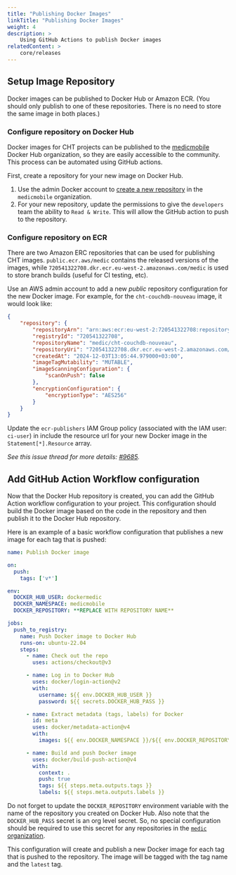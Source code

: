 ```yaml
---
title: "Publishing Docker Images"
linkTitle: "Publishing Docker Images"
weight: 4
description: >
    Using GitHub Actions to publish Docker images
relatedContent: >
    core/releases
---
```


## Setup Image Repository

Docker images can be published to Docker Hub or Amazon ECR. (You should only publish to one of these repositories. There is no need to store the same image in both places.)

### Configure repository on Docker Hub

Docker images for CHT projects can be published to the [medicmobile](https://hub.docker.com/u/medicmobile) Docker Hub organization, so they are easily accessible to the community. This process can be automated using GitHub actions.

First, create a repository for your new image on Docker Hub.

1. Use the admin Docker account to [create a new repository](https://hub.docker.com/u/medicmobile) in the `medicmobile` organization.
2. For your new repository, update the permissions to give the `developers` team the ability to `Read & Write`.  This will allow the GitHub action to push to the repository.

### Configure repository on ECR

There are two Amazon ERC repositories that can be used for publishing CHT images. `public.ecr.aws/medic` contains the released versions of the images, while `720541322708.dkr.ecr.eu-west-2.amazonaws.com/medic` is used to store branch builds (useful for CI testing, etc).

Use an AWS admin account to add a new _public_ repository configuration for the new Docker image.  For example, for the `cht-couchdb-nouveau` image, it would look like:

```json
{
    "repository": {
        "repositoryArn": "arn:aws:ecr:eu-west-2:720541322708:repository/medic/cht-couchdb-nouveau",
        "registryId": "720541322708",
        "repositoryName": "medic/cht-couchdb-nouveau",
        "repositoryUri": "720541322708.dkr.ecr.eu-west-2.amazonaws.com/medic/cht-couchdb-nouveau",
        "createdAt": "2024-12-03T13:05:44.979000+03:00",
        "imageTagMutability": "MUTABLE",
        "imageScanningConfiguration": {
            "scanOnPush": false
        },
        "encryptionConfiguration": {
            "encryptionType": "AES256"
        }
    }
}
```

Update the `ecr-publishers` IAM Group policy (associated with the IAM user: `ci-user`) in include the resource url for your new Docker image in the `Statement[*].Resource` array.

_See this issue thread for more details: [#9685](https://github.com/medic/cht-core/issues/9685)._

## Add GitHub Action Workflow configuration

Now that the Docker Hub repository is created, you can add the GitHub Action workflow configuration to your project. This configuration should build the Docker image based on the code in the repository and then publish it to the Docker Hub repository.

Here is an example of a basic workflow configuration that publishes a new image for each tag that is pushed:

```yaml
name: Publish Docker image

on:
  push:
    tags: ['v*']

env:
  DOCKER_HUB_USER: dockermedic
  DOCKER_NAMESPACE: medicmobile
  DOCKER_REPOSITORY: **REPLACE WITH REPOSITORY NAME**

jobs:
  push_to_registry:
    name: Push Docker image to Docker Hub
    runs-on: ubuntu-22.04
    steps:
      - name: Check out the repo
        uses: actions/checkout@v3

      - name: Log in to Docker Hub
        uses: docker/login-action@v2
        with:
          username: ${{ env.DOCKER_HUB_USER }}
          password: ${{ secrets.DOCKER_HUB_PASS }}

      - name: Extract metadata (tags, labels) for Docker
        id: meta
        uses: docker/metadata-action@v4
        with:
          images: ${{ env.DOCKER_NAMESPACE }}/${{ env.DOCKER_REPOSITORY }}

      - name: Build and push Docker image
        uses: docker/build-push-action@v4
        with:
          context: .
          push: true
          tags: ${{ steps.meta.outputs.tags }}
          labels: ${{ steps.meta.outputs.labels }}
```

Do not forget to update the `DOCKER_REPOSITORY` environment variable with the name of the repository you created on Docker Hub. Also note that the `DOCKER_HUB_PASS` secret is an org level secret. So, no special configuration should be required to use this secret for any repositories in the [`medic` organization](https://github.com/medic).

This configuration will create and publish a new Docker image for each tag that is pushed to the repository. The image will be tagged with the tag name and the `latest` tag.

